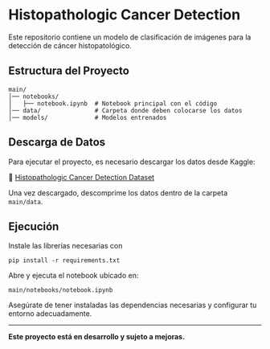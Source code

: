 # Histopathologic Cancer Detection

Este repositorio contiene un modelo de clasificación de imágenes para la detección de cáncer histopatológico.

## Estructura del Proyecto
```
main/
│── notebooks/
│   ├── notebook.ipynb  # Notebook principal con el código
│── data/               # Carpeta donde deben colocarse los datos
│── models/             # Modelos entrenados
```

## Descarga de Datos
Para ejecutar el proyecto, es necesario descargar los datos desde Kaggle:

🔗 [Histopathologic Cancer Detection Dataset](https://www.kaggle.com/competitions/histopathologic-cancer-detection/overview)

Una vez descargado, descomprime los datos dentro de la carpeta `main/data`.

## Ejecución
Instale las librerías necesarias con
```
pip install -r requirements.txt
```
Abre y ejecuta el notebook ubicado en:
```
main/notebooks/notebook.ipynb
```
Asegúrate de tener instaladas las dependencias necesarias y configurar tu entorno adecuadamente.

---
**Este proyecto está en desarrollo y sujeto a mejoras.**

